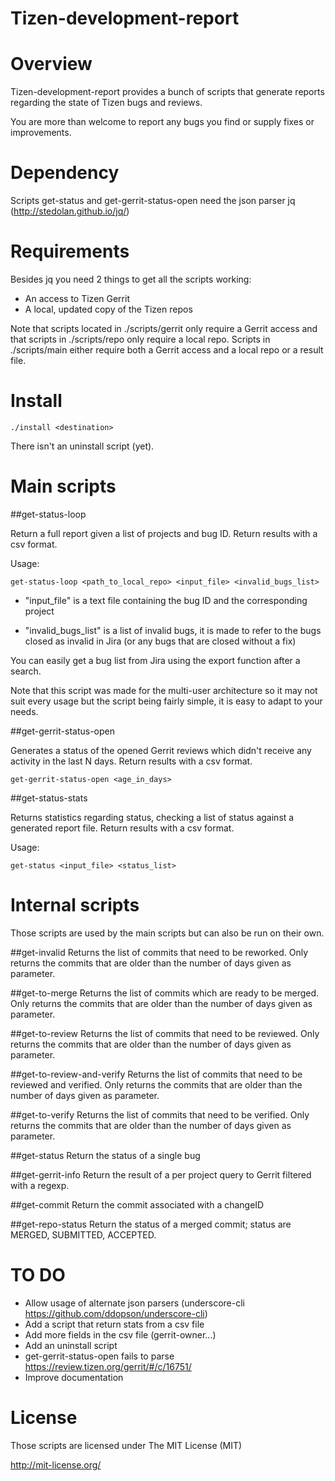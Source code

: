 Tizen-development-report
========================

# Overview

Tizen-development-report provides a bunch of scripts that generate reports regarding the state of Tizen bugs and reviews.

You are more than welcome to report any bugs you find or supply fixes or improvements.

# Dependency

Scripts get-status and get-gerrit-status-open need the json parser jq (http://stedolan.github.io/jq/)

# Requirements

Besides jq you need 2 things to get all the scripts working:

* An access to Tizen Gerrit
* A local, updated copy of the Tizen repos

Note that scripts located in ./scripts/gerrit only require a Gerrit access and that scripts in ./scripts/repo only require a local repo. Scripts in ./scripts/main either require both a Gerrit access and a local repo or a result file.

# Install

	./install <destination>

There isn't an uninstall script (yet).

# Main scripts

##get-status-loop

Return a full report given a list of projects and bug ID. Return results with a csv format.

Usage:

	get-status-loop <path_to_local_repo> <input_file> <invalid_bugs_list>

* "input_file" is a text file containing the bug ID and the corresponding project

* "invalid_bugs_list" is a list of invalid bugs, it is made to refer to the bugs closed as invalid in Jira (or any bugs that are closed without a fix)

You can easily get a bug list from Jira using the export function after a search.

Note that this script was made for the multi-user architecture so it may not suit every usage but the script being fairly simple, it is easy to adapt to your needs.

##get-gerrit-status-open

Generates a status of the opened Gerrit reviews which didn't receive any activity in the last N days. Return results with a csv format.

	get-gerrit-status-open <age_in_days>

##get-status-stats

Returns statistics regarding status, checking a list of status against a generated report file. Return results with a csv format.

Usage:

	get-status <input_file> <status_list>

# Internal scripts

Those scripts are used by the main scripts but can also be run on their own.

##get-invalid
Returns the list of commits that need to be reworked. Only returns the commits that are older than the number of days given as parameter.

##get-to-merge
Returns the list of commits which are ready to be merged. Only returns the commits that are older than the number of days given as parameter.

##get-to-review
Returns the list of commits that need to be reviewed. Only returns the commits that are older than the number of days given as parameter.

##get-to-review-and-verify
Returns the list of commits that need to be reviewed and verified. Only returns the commits that are older than the number of days given as parameter.

##get-to-verify
Returns the list of commits that need to be verified. Only returns the commits that are older than the number of days given as parameter.

##get-status
Return the status of a single bug

##get-gerrit-info
Return the result of a per project query to Gerrit filtered with a regexp.

##get-commit
Return the commit associated with a changeID

##get-repo-status
Return the status of a merged commit; status are MERGED, SUBMITTED, ACCEPTED.

# TO DO

* Allow usage of alternate json parsers (underscore-cli https://github.com/ddopson/underscore-cli)
* Add a script that return stats from a csv file
* Add more fields in the csv file (gerrit-owner...)
* Add an uninstall script
* get-gerrit-status-open fails to parse https://review.tizen.org/gerrit/#/c/16751/
* Improve documentation

# License

Those scripts are licensed under The MIT License (MIT)

http://mit-license.org/
